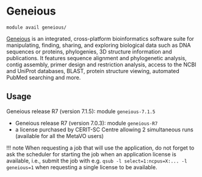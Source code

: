 # Geneious

    module avail geneious/

[Geneious](https://www.geneious.com/) is an integrated, cross-platform bioinformatics software suite for manipulating, finding, sharing, and exploring biological data such as DNA sequences or proteins, phylogenies, 3D structure information and publications. It features sequence alignment and phylogenetic analysis, contig assembly, primer design and restriction analysis, access to the NCBI and UniProt databases, BLAST, protein structure viewing, automated PubMed searching and more.

## Usage

Geneious release R7 (version 7.1.5): module `geneious-7.1.5`

- Geneious release R7 (version 7.0.3): module `geneious-R7`
- a license purchased by CERIT-SC Centre allowing 2 simultaneous runs (available for all the MetaVO users)

!!! note
    When requesting a job that will use the application, do not forget to ask the scheduler for starting the job when an application license is available, i.e., submit the job with e.g. `qsub -l select=1:ncpus=X:... -l geneious=1` when requesting a single license to be available.

